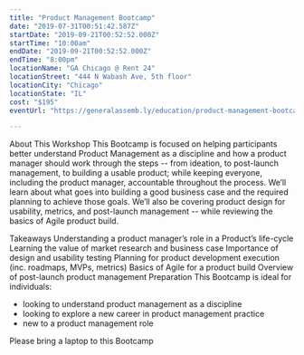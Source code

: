 ```yaml
---
title: "Product Management Bootcamp"
date: "2019-07-31T00:51:42.587Z"
startDate: "2019-09-21T00:52:52.000Z"
startTime: "10:00am"
endDate: "2019-09-21T00:52:52.000Z"
endTime: "8:00pm"
locationName: "GA Chicago @ Rent 24"
locationStreet: "444 N Wabash Ave, 5th floor"
locationCity: "Chicago"
locationState: "IL"
cost: "$195"
eventUrl: "https://generalassemb.ly/education/product-management-bootcamp/chicago/78020"

---
```


About This Workshop
This Bootcamp is focused on helping participants better understand Product Management as a discipline and how a product manager should work through the steps -- from ideation, to post-launch management, to building a usable product; while keeping everyone, including the product manager, accountable throughout the process. We’ll learn about what goes into building a good business case and the required planning to achieve those goals. We’ll also be covering product design for usability, metrics, and post-launch management -- while reviewing the basics of Agile product build.

Takeaways
Understanding a product manager’s role in a Product’s life-cycle
Learning the value of market research and business case
Importance of design and usability testing
Planning for product development execution (inc. roadmaps, MVPs, metrics)
Basics of Agile for a product build
Overview of post-launch product management
Preparation
This Bootcamp is ideal for individuals: 
- looking to understand product management as a discipline
- looking to explore a new career in product management practice
- new to a product management role

Please bring a laptop to this Bootcamp



